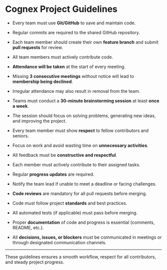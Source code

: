 
# Cognex Project Guidelines

- Every team must use **Git/GitHub** to save and maintain code.

- Regular commits are required to the shared GitHub repository.

- Each team member should create their own **feature branch** and submit **pull requests** for review.

- All team members must actively contribute code.

- **Attendance will be taken** at the start of every meeting.

- Missing **3 consecutive meetings** without notice will lead to **membership being declined**.

- Irregular attendance may also result in removal from the team.

- Teams must conduct a **30-minute brainstorming session** at least **once a week**.

- The session should focus on solving problems, generating new ideas, and improving the project.

- Every team member must show **respect** to fellow contributors and seniors.

- Focus on work and avoid wasting time on **unnecessary activities**.

- All feedback must be **constructive and respectful**.

- Each member must actively contribute to their assigned tasks.

- Regular **progress updates** are required.

- Notify the team lead if unable to meet a deadline or facing challenges.

- **Code reviews** are mandatory for all pull requests before merging.

- Code must follow project **standards** and best practices.

- All automated tests (if applicable) must pass before merging.

- Proper **documentation** of code and progress is essential (comments, README, etc.).

- All **decisions, issues, or blockers** must be communicated in meetings or through designated communication channels.

---

These guidelines ensures a smooth workflow, respect for all contributors, and steady project progress.

